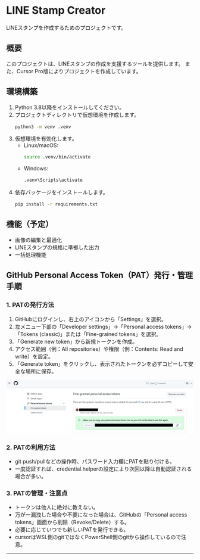 # LINE Stamp Creator

LINEスタンプを作成するためのプロジェクトです。

## 概要

このプロジェクトは、LINEスタンプの作成を支援するツールを提供します。
また、Cursor Pro版によりプロジェクトを作成しています。

## 環境構築

1. Python 3.8以降をインストールしてください。
2. プロジェクトディレクトリで仮想環境を作成します。
   ```sh
   python3 -m venv .venv
   ```
3. 仮想環境を有効化します。
   - Linux/macOS:
     ```sh
     source .venv/bin/activate
     ```
   - Windows:
     ```sh
     .venv\Scripts\activate
     ```
4. 依存パッケージをインストールします。
   ```sh
   pip install -r requirements.txt
   ```

## 機能（予定）

- 画像の編集と最適化
- LINEスタンプの規格に準拠した出力
- 一括処理機能 

## GitHub Personal Access Token（PAT）発行・管理手順

### 1. PATの発行方法
1. GitHubにログインし、右上のアイコンから「Settings」を選択。
2. 左メニュー下部の「Developer settings」→「Personal access tokens」→「Tokens (classic)」または「Fine-grained tokens」を選択。
3. 「Generate new token」から新規トークンを作成。
4. アクセス範囲（例：All repositories）や権限（例：Contents: Read and write）を設定。
5. 「Generate token」をクリックし、表示されたトークンを必ずコピーして安全な場所に保存。

![PAT発行画面の例](images/pat_generate_example.png)

### 2. PATの利用方法
- git push/pullなどの操作時、パスワード入力欄にPATを貼り付ける。
- 一度認証すれば、credential.helperの設定により次回以降は自動認証される場合が多い。

### 3. PATの管理・注意点
- トークンは他人に絶対に教えない。
- 万が一漏洩した場合や不要になった場合は、GitHubの「Personal access tokens」画面から削除（Revoke/Delete）する。
- 必要に応じていつでも新しいPATを発行できる。
- cursorはWSL側のgitではなくPowerShell側のgitから操作しているので注意。

--- 